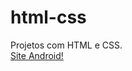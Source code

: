 # html-css
 Projetos com HTML e CSS. <br>
 <a href="https://diogoantunes0.github.io/html-css/Site%20Android/" target="_blank">Site Android!</a>
